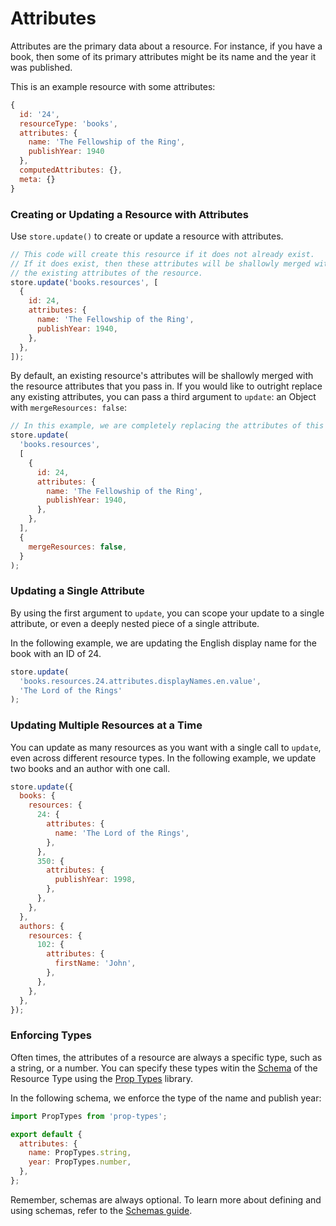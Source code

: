 # Attributes

Attributes are the primary data about a resource. For instance, if you have a book, then some of its
primary attributes might be its name and the year it was published.

This is an example resource with some attributes:

```js
{
  id: '24',
  resourceType: 'books',
  attributes: {
    name: 'The Fellowship of the Ring',
    publishYear: 1940
  },
  computedAttributes: {},
  meta: {}
}
```

### Creating or Updating a Resource with Attributes

Use `store.update()` to create or update a resource with attributes.

```js
// This code will create this resource if it does not already exist.
// If it does exist, then these attributes will be shallowly merged with
// the existing attributes of the resource.
store.update('books.resources', [
  {
    id: 24,
    attributes: {
      name: 'The Fellowship of the Ring',
      publishYear: 1940,
    },
  },
]);
```

By default, an existing resource's attributes will be shallowly merged with the
resource attributes that you pass in. If you would like to outright replace any
existing attributes, you can pass a third argument to `update`: an Object with
`mergeResources: false`:

```js
// In this example, we are completely replacing the attributes of this book
store.update(
  'books.resources',
  [
    {
      id: 24,
      attributes: {
        name: 'The Fellowship of the Ring',
        publishYear: 1940,
      },
    },
  ],
  {
    mergeResources: false,
  }
);
```

### Updating a Single Attribute

By using the first argument to `update`, you can scope your update to
a single attribute, or even a deeply nested piece of a single attribute.

In the following example, we are updating the English display name for the
book with an ID of 24.

```js
store.update(
  'books.resources.24.attributes.displayNames.en.value',
  'The Lord of the Rings'
);
```

### Updating Multiple Resources at a Time

You can update as many resources as you want with a single call to `update`, even across
different resource types. In the following example, we update two books and an author
with one call.

```js
store.update({
  books: {
    resources: {
      24: {
        attributes: {
          name: 'The Lord of the Rings',
        },
      },
      350: {
        attributes: {
          publishYear: 1998,
        },
      },
    },
  },
  authors: {
    resources: {
      102: {
        attributes: {
          firstName: 'John',
        },
      },
    },
  },
});
```

### Enforcing Types

Often times, the attributes of a resource are always a specific type, such as a string, or a number. You can
specify these types witin the [Schema](./schemas.md) of the Resource Type using the
[Prop Types](https://github.com/facebook/prop-types) library.

In the following schema, we enforce the type of the name and publish year:

```js
import PropTypes from 'prop-types';

export default {
  attributes: {
    name: PropTypes.string,
    year: PropTypes.number,
  },
};
```

Remember, schemas are always optional. To learn more about defining and using schemas, refer to
the [Schemas guide](./schemas.md).
